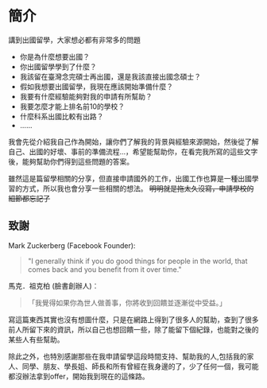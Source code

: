 # 簡介

講到出國留學，大家想必都有非常多的問題

- 你是為什麼想要出國？
- 你出國留學學到了什麼？
- 我該留在臺灣念完碩士再出國，還是我該直接出國念碩士？
- 假如我想要出國留學，我現在應該開始準備什麼？
- 我要有什麼經驗能夠對我的申請有所幫助？
- 我要怎麼才能上排名前10的學校？
- 什麼科系出國比較有出路？
- ......

我會先從介紹我自己作為開始，讓你們了解我的背景與經驗來源開始，然後從了解自己、出國的好壞、事前的準備流程...，希望能幫助你，在看完我所寫的這些文字後，能夠幫助你們得到這些問題的答案。

雖然這是篇留學相關的分享，但直接申請國外的工作，出國工作也算是一種出國學習的方式，所以我也會分享一些相關的想法。 ~~明明就是拖太久沒寫，申請學校的細節都忘記了~~

## 致謝

Mark Zuckerberg (Facebook Founder):
> "I generally think if you do good things for people in the world, that comes back and you benefit from it over time."

馬克．祖克柏 (臉書創辦人)︰
> 「我覺得如果你為世人做善事，你將收到回饋並逐漸從中受益。」

寫這篇東西其實也沒有想圖什麼，只是在網路上得到了很多人的幫助，查到了很多前人所留下來的資訊，所以自己也想回饋一些，除了能留下個紀錄，也能對之後的某些人有些幫助。

除此之外，也特別感謝那些在我申請留學這段時間支持、幫助我的人,包括我的家人、同學、朋友、學長姐、師長和所有曾經在我身邊的了，少了任何一個，我可能都沒辦法拿到offer，開始我到現在的這條路。
